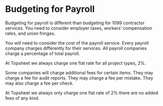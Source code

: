 # Budgeting for Payroll

Budgeting for payroll is different than budgeting for 1099 contractor services.  You need to consider employer taxes, workers’ compensation rates, and union fringes.


You will need to consider the cost of the payroll service. Every payroll company charges differently for their services. All payroll companies charge a percentage of total payroll. 

<section class="plug">
At Topsheet we always charge one flat rate for all project types, 2%.

Some companies will charge additional fees for certain items. They may charge a fee for audit reports. They may charge a fee per mistake. They may also charge a fee per check. 

At Topsheet we always only charge one flat rate of 2% there are no added fees of any kind.
</section>
